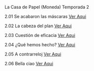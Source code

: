 La Casa de Papel (Moneda) Temporada 2

2.01 Se acabaron las máscaras
[Ver Aqui](https://mega.nz/#!e1ZyAZTC!-2HpLW1V0FADb6ulKkvGKdR9rQ_ehKSNIkUud5xdsRI)

2.02 La cabeza del plan
[Ver Aqui](https://mega.nz/#!OpoHHKKb!qmjp_fiZfVAUniMQSLIZTvf2NhGAXAEwjau1bm95tYk)

2.03 Cuestión de eficacia
[Ver Aqui](https://mega.nz/#!KkJU3TwL!LypH6hKd0ySp1JVCD-t8L0yaEKmZoLIlpfTwHxd3h0o)

2.04 ¿Qué hemos hecho?
[Ver Aqui](https://mega.nz/#!v44yTShL!i42WZCNdbcbK-Uw1k74Ttz2lXd3cWq0IhLwUD6s-WDs)

2.05 A contrarreloj
[Ver Aqui](https://mega.nz/#!nxZDFYBD!FCzlRidAHStQzeXqIq2QIgQWP_3jfhkd2zLG-5kyDhQ)

2.06 Bella ciao
[Ver Aqui](http://uptobox.com/a3jt1cuq6qu0)
